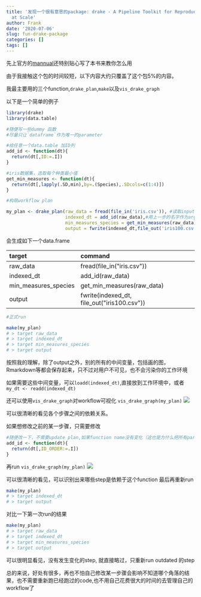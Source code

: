 ```yaml
---
title: '发现一个很有意思的package: drake - A Pipeline Toolkit for Reproducible Computation
  at Scale'
author: Frank
date: '2020-07-06'
slug: fun-drake-package
categories: []
tags: []
---
```

先上官方的[mannual](https://books.ropensci.org/drake/)还特别贴心写了本书来教你怎么用

由于我接触这个包的时间较短，以下内容大约只覆盖了这个包5%的内容。

我最主要用的三个function,`drake_plan`,`make`以及`vis_drake_graph`

以下是一个简单的例子
```r
library(drake)
library(data.table)

#随便写一些dummy 函数
#尽量只让`dataframe`作为唯一的parameter

#给任意一个data.table 加ID列
add_id <- function(dt){
  return(dt[,ID:=.I])
}

#iris数据集，选取每个种类最小值
get_min_measures <- function(dt){
  return(dt[,lapply(.SD,min),by=.(Species),.SDcols=c(1:4)])
}

#构筑workflow plan

my_plan <- drake_plan(raw_data = fread(file_in('iris.csv')), #读取input,需要用file_in()来告诉drake这是个input
                      indexed_dt = add_id(raw_data),#用上一步的名字作为argument
                      min_measures_species = get_min_measures(raw_data),
                      output = fwrite(indexed_dt,file_out('iris100.csv')))#同理,需要用file_out()来告诉drake这是个input
```

会生成如下一个data.frame

|target               |command                                     |
|:--------------------|:-------------------------------------------|
|raw_data             |fread(file_in("iris.csv"))                  |
|indexed_dt           |add_id(raw_data)                            |
|min_measures_species |get_min_measures(raw_data)                  |
|output               |fwrite(indexed_dt, file_out("iris100.csv")) |

```r
#正式run

make(my_plan)
# > target raw_data
# > target indexed_dt
# > target min_measures_species
# > target output
```

按照我的理解，除了output之外，别的所有的中间变量，包括画的图，Rmarkdown等都会保存起来，只不过对用户不可见，也不会污染你的工作环境

如果需要这些中间变量，可以`loadd(indexed_dt)`,直接放到工作环境中，或者`my_dt <- readd(indexed_dt)`

还可以使用`vis_drake_graph`对workflow可视化
`vis_drake_graph(my_plan)`
![](/cn/2020-07-06-fun-drake-package_files/dependency.png)


可以很清晰的看见各个步骤之间的依赖关系。

如果想修改之前的某一步骤，只需要修改
```r 
#随便改一下，不需要update plan,如果function name没有变化（这也是为什么把所有parameter都写在function的body中，这样就不用再去update plan）
add_id <- function(dt){
  return(dt[,ID_ORDER:=.I])
}
```

再run `vis_drake_graph(my_plan)`
![](/cn/2020-07-06-fun-drake-package_files/undate-dependency.png)

可以很清晰的看见，可以识别出来哪些step是依赖于这个function
最后再重新run

```r
make(my_plan)
# > target indexed_dt
# > target output
```

对比一下第一次run的结果
```r
make(my_plan)
# > target raw_data
# > target indexed_dt
# > target min_measures_species
# > target output
```
可以很明显看见，没有发生变化的step, 就直接略过，只重新run outdated 的step


总的来说，好处有很多，再也不怕自己修改某一步骤会影响不知道哪个角落的结果，也不需要重新跑已经跑过的code,也不用自己花费很大的时间的去管理自己的workflow了

